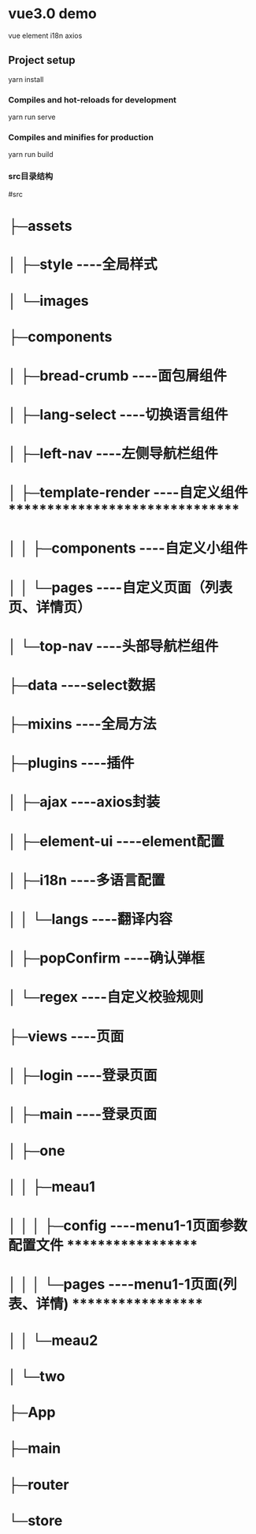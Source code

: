 # vue3.0 demo 
vue element i18n axios

## Project setup
yarn install

### Compiles and hot-reloads for development
yarn run serve

### Compiles and minifies for production
yarn run build

### src目录结构
#src
#    ├─assets
#    │  ├─style            ----全局样式
#    │  └─images
#    ├─components
#    │  ├─bread-crumb      ----面包屑组件
#    │  ├─lang-select      ----切换语言组件
#    │  ├─left-nav         ----左侧导航栏组件
#    │  ├─template-render  ----自定义组件******************************
#    │  │  ├─components    ----自定义小组件
#    │  │  └─pages         ----自定义页面（列表页、详情页）
#    │  └─top-nav          ----头部导航栏组件
#    ├─data                ----select数据
#    ├─mixins              ----全局方法
#    ├─plugins             ----插件
#    │  ├─ajax             ----axios封装
#    │  ├─element-ui       ----element配置
#    │  ├─i18n             ----多语言配置
#    │  │  └─langs         ----翻译内容
#    │  ├─popConfirm       ----确认弹框
#    │  └─regex            ----自定义校验规则
#    ├─views               ----页面
#    │   ├─login           ----登录页面
#    │   ├─main            ----登录页面
#    │   ├─one             
#    │   │  ├─meau1
#    │   │  │  ├─config    ----menu1-1页面参数配置文件 *****************
#    │   │  │  └─pages     ----menu1-1页面(列表、详情) *****************
#    │   │  └─meau2       
#    │   └─two             
#    ├─App         
#    ├─main
#    ├─router
#    └─store
